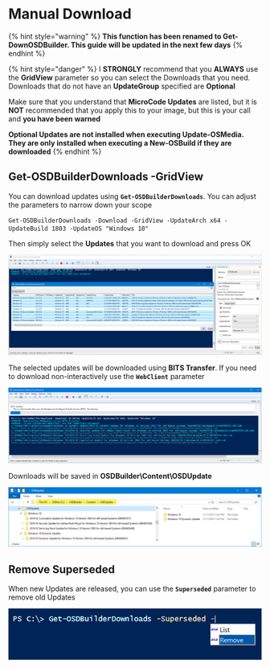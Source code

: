 # Manual Download

{% hint style="warning" %}
**This function has been renamed to Get-DownOSDBuilder.  This guide will be updated in the next few days**
{% endhint %}

{% hint style="danger" %}
I **STRONGLY** recommend that you **ALWAYS** use the **GridView** parameter so you can select the Downloads that you need.  Downloads that do not have an **UpdateGroup** specified are **Optional**

Make sure that you understand that **MicroCode Updates** are listed, but it is **NOT** recommended that you apply this to your image, but this is your call and **you have been warned**

**Optional Updates are not installed when executing Update-OSMedia.  They are only installed when executing a New-OSBuild if they are downloaded**
{% endhint %}

## Get-OSDBuilderDownloads -GridView

You can download updates using **`Get-OSDBuilderDownloads`**.  You can adjust the parameters to narrow down your scope

```text
Get-OSDBuilderDownloads -Download -GridView -UpdateArch x64 -UpdateBuild 1803 -UpdateOS "Windows 10"
```

Then simply select the **Updates** that you want to download and press OK

![](../../../../.gitbook/assets/image%20%2888%29.png)

The selected updates will be downloaded using **BITS Transfer**.  If you need to download non-interactively use the **`WebClient`** parameter

![](../../../../.gitbook/assets/image%20%2870%29.png)

Downloads will be saved in **OSDBuilder\Content\OSDUpdate**

![](../../../../.gitbook/assets/image%20%28201%29.png)

## Remove Superseded

When new Updates are released, you can use the **`Superseded`** parameter to remove old Updates

![](../../../../.gitbook/assets/image%20%2810%29.png)

